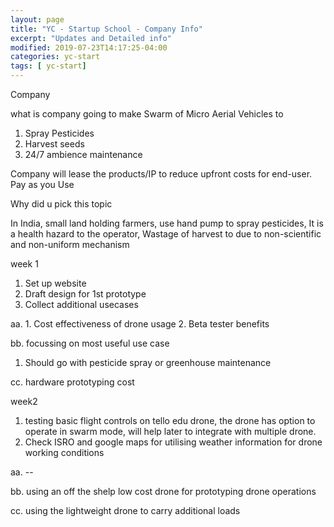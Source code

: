 ```yaml
---
layout: page
title: "YC - Startup School - Company Info"
excerpt: "Updates and Detailed info"
modified: 2019-07-23T14:17:25-04:00
categories: yc-start
tags: [ yc-start]
---
```

Company

what is company going to make
Swarm of Micro Aerial Vehicles to
1. Spray Pesticides
2. Harvest seeds
3. 24/7 ambience maintenance

Company will lease the products/IP to reduce upfront costs for end-user.
Pay as you Use


Why did u pick this topic

In India, small land holding farmers, use hand pump to spray pesticides,
It is a health hazard to the operator,
Wastage of harvest to due to non-scientific and non-uniform mechanism




week 1

1. Set up website
2. Draft design for 1st prototype
3. Collect additional usecases

aa. 1. Cost effectiveness of drone usage
2. Beta tester benefits

bb.
focussing on most useful use case
1. Should go with pesticide spray or greenhouse maintenance

cc. hardware prototyping cost


week2

1. testing basic flight controls on tello edu drone, the drone has option to operate in swarm mode, will help later to integrate with multiple drone.
2. Check ISRO and google maps for utilising weather information for drone working conditions

aa. --

bb. using an off the shelp low cost drone for prototyping drone operations

cc. using the lightweight drone to carry additional loads
